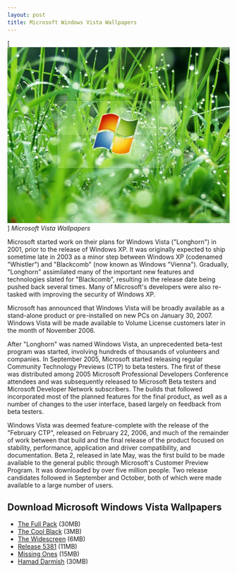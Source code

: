 ```yaml
---
layout: post
title: Microsoft Windows Vista Wallpapers
---
```


[![Microsoft Vista Wallpapers)](/assets/img/microsoft/vista-official-wallpaper.jpg)]
_Microsoft Vista Wallpapers_

Microsoft started work on their plans for Windows Vista ("Longhorn") in 2001, prior to the release of Windows XP. It was originally expected to ship sometime late in 2003 as a minor step between Windows XP (codenamed "Whistler") and "Blackcomb" (now known as Windows "Vienna"). Gradually, "Longhorn" assimilated many of the important new features and technologies slated for "Blackcomb", resulting in the release date being pushed back several times. Many of Microsoft's developers were also re-tasked with improving the security of Windows XP.

Microsoft has announced that Windows Vista will be broadly available as a stand-alone product or pre-installed on new PCs on January 30, 2007. Windows Vista will be made available to Volume License customers later in the month of November 2006.

After "Longhorn" was named Windows Vista, an unprecedented beta-test program was started, involving hundreds of thousands of volunteers and companies. In September 2005, Microsoft started releasing regular Community Technology Previews (CTP) to beta testers. The first of these was distributed among 2005 Microsoft Professional Developers Conference attendees and was subsequently released to Microsoft Beta testers and Microsoft Developer Network subscribers. The builds that followed incorporated most of the planned features for the final product, as well as a number of changes to the user interface, based largely on feedback from beta testers.

Windows Vista was deemed feature-complete with the release of the "February CTP", released on February 22, 2006, and much of the remainder of work between that build and the final release of the product focused on stability, performance, application and driver compatibility, and documentation. Beta 2, released in late May, was the first build to be made available to the general public through Microsoft's Customer Preview Program. It was downloaded by over five million people. Two release candidates followed in September and October, both of which were made available to a large number of users.

## Download Microsoft Windows Vista Wallpapers

- [The Full Pack](https://public.oinam.com/vista-wallpapers/WindowsVistaWallpaperPack.zip) (30MB)
- [The Cool Black](https://public.oinam.com/vista-wallpapers/vista-wallpaper-cool-black.zip) (3MB)
- [The Widescreen](https://public.oinam.com/vista-wallpapers/VistaWidescreen.zip) (6MB)
- [Release 5381](https://public.oinam.com/vista-wallpapers/WindowsVista5381.zip) (11MB)
- [Missing Ones](https://public.oinam.com/vista-wallpapers/WindowsVistaWallpaper-Missing.zip) (15MB)
- [Hamad Darmish](https://public.oinam.com/vista-wallpapers/windows-vista-wallpaper-hamad-darwish.zip) (30MB)
